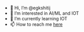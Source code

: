 - 👋 Hi, I’m @egkshitij
- 👀 I’m interested in AI/ML and IOT
- 🌱 I’m currently learning IOT
- 📫 How to reach me [here](https://www.linkedin.com/in/kshitij-srivastava-79590415b/)

<!---
egkshitij/egkshitij is a ✨ special ✨ repository because its `README.md` (this file) appears on your GitHub profile.
You can click the Preview link to take a look at your changes.
--->
